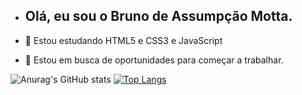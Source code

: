 
- ## Olá, eu sou o Bruno de Assumpção Motta.

- 🌱 Estou estudando HTML5 e CSS3 e JavaScript
- 👯 Estou em busca de oportunidades para começar a trabalhar.

![Anurag's GitHub stats](https://github-readme-stats.vercel.app/api?username=Bruno-Assumpcao-Motta&show_icons=true&theme=radical)
[![Top Langs](https://github-readme-stats.vercel.app/api/top-langs/?username=Bruno-Assumpcao-Motta&layout=compact)](https://github.com/anuraghazra/github-readme-stats)
